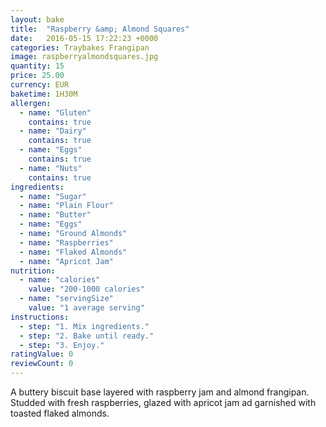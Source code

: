 ```yaml
---
layout: bake
title:  "Raspberry &amp; Almond Squares"
date:   2016-05-15 17:22:23 +0000
categories: Traybakes Frangipan
image: raspberryalmondsquares.jpg
quantity: 15
price: 25.00
currency: EUR
baketime: 1H30M
allergen:
  - name: "Gluten"
    contains: true
  - name: "Dairy"
    contains: true
  - name: "Eggs"
    contains: true
  - name: "Nuts"
    contains: true
ingredients:
  - name: "Sugar"
  - name: "Plain Flour"
  - name: "Butter"
  - name: "Eggs"
  - name: "Ground Almonds"
  - name: "Raspberries"
  - name: "Flaked Almonds"
  - name: "Apricot Jam"
nutrition:
  - name: "calories"
    value: "200-1000 calories"
  - name: "servingSize"
    value: "1 average serving"
instructions:
  - step: "1. Mix ingredients."
  - step: "2. Bake until ready."
  - step: "3. Enjoy."
ratingValue: 0
reviewCount: 0
---
```

A buttery biscuit base layered with raspberry jam and almond frangipan. Studded with fresh raspberries, glazed with apricot jam ad garnished with toasted flaked almonds.
